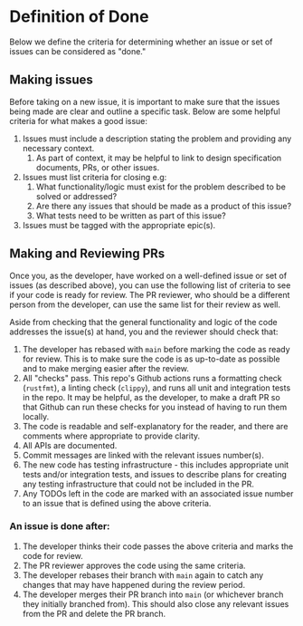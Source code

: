 # Definition of Done
Below we define the criteria for determining whether an issue or set of issues can be considered as "done."

## Making issues
Before taking on a new issue, it is important to make sure that the issues being made are clear and outline a specific task.  Below are some helpful criteria for what makes a good issue:

1. Issues must include a description stating the problem and providing any necessary context. 
   1. As part of context, it may be helpful to link to design specification documents, PRs, or other issues. 
2. Issues must list criteria for closing e.g:
   1. What functionality/logic must exist for the problem described to be solved or addressed? 
   2. Are there any issues that should be made as a product of this issue? 
   3. What tests need to be written as part of this issue? 
3. Issues must be tagged with the appropriate epic(s).

## Making and Reviewing PRs
Once you, as the developer, have worked on a well-defined issue or set of issues (as described above), you can use the following list of criteria to see if your code is ready for review. The PR reviewer, who should be a different person from the developer, can use the same list for their review as well.

Aside from checking that the general functionality and logic of the code addresses the issue(s) at hand, you and the reviewer should check that:
1. The developer has rebased with `main` before marking the code as ready for review. This is to make sure the code is as up-to-date as possible and to make merging easier after the review.
2. All "checks" pass. This repo's Github actions runs a formatting check (`rustfmt`), a linting check (`clippy`), and runs all unit and integration tests in the repo. It may be helpful, as the developer, to make a draft PR so that Github can run these checks for you instead of having to run them locally. 
3. The code is readable and self-explanatory for the reader, and there are comments where appropriate to provide clarity.
4. All APIs are documented. 
5. Commit messages are linked with the relevant issues number(s).
6. The new code has testing infrastructure - this includes appropriate unit tests and/or integration tests, and issues to describe plans for creating any testing infrastructure that could not be included in the PR. 
7. Any TODOs left in the code are marked with an associated issue number to an issue that is defined using the above criteria.


### An issue is done after:
1. The developer thinks their code passes the above criteria and marks the code for review.
2. The PR reviewer approves the code using the same criteria.
3. The developer rebases their branch with `main` again to catch any changes that may have happened during the review period.
4. The developer merges their PR branch into `main` (or whichever branch they initially branched from). This should also close any relevant issues from the PR and delete the PR branch.

